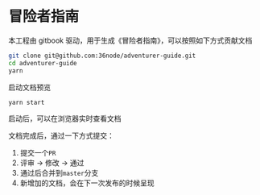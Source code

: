 # 冒险者指南

本工程由 gitbook 驱动，用于生成《冒险者指南》，可以按照如下方式贡献文档

```sh
git clone git@github.com:36node/adventurer-guide.git
cd adventurer-guide
yarn
```

启动文档预览

```sh
yarn start
```

启动后，可以在浏览器实时查看文档

文档完成后，通过一下方式提交：

1. 提交一个`PR`
2. 评审 -> 修改 -> 通过
3. 通过后合并到`master`分支
4. 新增加的文档，会在下一次发布的时候呈现
